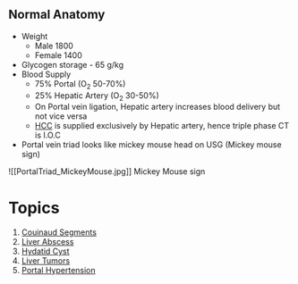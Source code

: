 ## Normal Anatomy

- Weight
	- Male 1800
	- Female 1400
- Glycogen storage - 65 g/kg
- Blood Supply
	- 75% Portal (O<sub>2</sub> 50-70%)
	- 25% Hepatic Artery (O<sub>2</sub> 30-50%)
	- On Portal vein ligation, Hepatic artery increases blood delivery but not vice versa
	- [HCC](Surgery/Liver/LiverTumors/HCC.md) is supplied exclusively by Hepatic artery, hence triple phase CT is I.O.C
- Portal vein triad looks like mickey mouse head on USG (Mickey mouse sign)

![[PortalTriad_MickeyMouse.jpg]] Mickey Mouse sign

# Topics

1. [Couinaud Segments](Surgery/Liver/CouinaudSegments.md)
2. [Liver Abscess](Surgery/Liver/LiverAbscess.md)
3. [Hydatid Cyst](Surgery/Liver/HydatidCyst.md)
4. [Liver Tumors](Surgery/Liver/LiverTumors.md)
5. [Portal Hypertension](Surgery/Liver/PortalHypertension.md)

